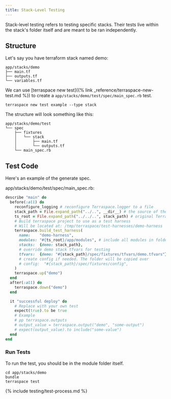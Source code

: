 ```yaml
---
title: Stack-Level Testing
---
```


Stack-level testing refers to testing specific stacks. Their tests live within the stack's folder itself and are meant to be ran independently.

## Structure

Let's say you have terraform stack named demo:

    app/stacks/demo
    ├── main.tf
    ├── outputs.tf
    └── variables.tf

We can use [terraspace new test]({% link _reference/terraspace-new-test.md %}) to create a `app/stacks/demo/test/spec/main_spec.rb` test.

    terraspace new test example --type stack

The structure will look something like this:

    app/stacks/demo/test
    └── spec
        ├── fixtures
        │   └── stack
        │       ├── main.tf
        │       └── outputs.tf
        └── main_spec.rb

## Test Code

Here's an example of the generate spec.

app/stacks/demo/test/spec/main_spec.rb:

```ruby
describe "main" do
  before(:all) do
    reconfigure_logging # reconfigure Terraspace.logger to a file
    stack_path = File.expand_path("../..", __dir__) # the source of the stack to test is 2 levels up
    ts_root = File.expand_path("../../..", stack_path) # original Terraspace.root
    # Build terraspace project to use as a test harness
    # Will be located at: /tmp/terraspace/test-harnesses/demo-harness
    terraspace.build_test_harness(
      name:    "demo-harness",
      modules: "#{ts_root}/app/modules", # include all modules in folder
      stacks:  {demo: stack_path},
      # override demo stack tfvars for testing
      tfvars:  {demo: "#{stack_path}/spec/fixtures/tfvars/demo.tfvars"},
      # create config if needed. The folder will be copied over
      # config:  "#{stack_path}/spec/fixtures/config",
    )
    terraspace.up("demo")
  end
  after(:all) do
    terraspace.down("demo")
  end

  it "successful deploy" do
    # Replace with your own test
    expect(true).to be true
    # Example
    # pp terraspace.outputs
    # output_value = terraspace.output("demo", "some-output")
    # expect(output_value).to include("some-value")
  end
end
```

### Run Tests

To run the test, you should be in the module folder itself.

    cd app/stacks/demo
    bundle
    terraspace test

{% include testing/test-process.md %}
